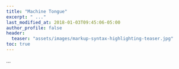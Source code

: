 ```yaml
---
title: "Machine Tongue"
excerpt: " ..."
last_modified_at: 2018-01-03T09:45:06-05:00
author_profile: false
header:
  teaser: "assets/images/markup-syntax-highlighting-teaser.jpg"
toc: true
---
```



...